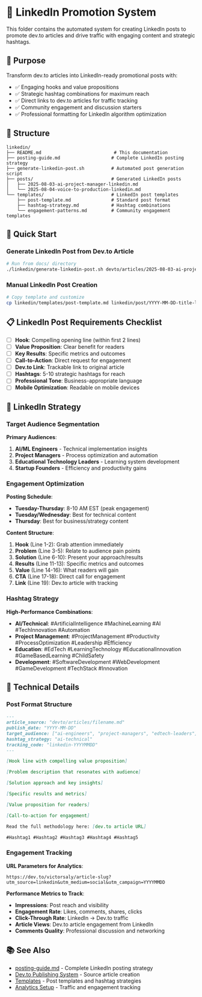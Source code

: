 # 📱 LinkedIn Promotion System

This folder contains the automated system for creating LinkedIn posts to promote dev.to articles and drive traffic with engaging content and strategic hashtags.

## 🎯 Purpose

Transform dev.to articles into LinkedIn-ready promotional posts with:

- ✅ Engaging hooks and value propositions
- ✅ Strategic hashtag combinations for maximum reach
- ✅ Direct links to dev.to articles for traffic tracking
- ✅ Community engagement and discussion starters
- ✅ Professional formatting for LinkedIn algorithm optimization

## 📁 Structure

```
linkedin/
├── README.md                           # This documentation
├── posting-guide.md                   # Complete LinkedIn posting strategy
├── generate-linkedin-post.sh          # Automated post generation script
├── posts/                             # Generated LinkedIn posts
│   ├── 2025-08-03-ai-project-manager-linkedin.md
│   └── 2025-08-04-voice-to-production-linkedin.md
└── templates/                         # LinkedIn post templates
    ├── post-template.md               # Standard post format
    ├── hashtag-strategy.md            # Hashtag combinations
    └── engagement-patterns.md         # Community engagement templates
```

## 🚀 Quick Start

### Generate LinkedIn Post from Dev.to Article

```bash
# Run from docs/ directory
./linkedin/generate-linkedin-post.sh devto/articles/2025-08-03-ai-project-manager-systematic-issue-generation-devto.md
```

### Manual LinkedIn Post Creation

```bash
# Copy template and customize
cp linkedin/templates/post-template.md linkedin/post/YYYY-MM-DD-title-linkedin.md
```

## 📋 LinkedIn Post Requirements Checklist

- [ ] **Hook**: Compelling opening line (within first 2 lines)
- [ ] **Value Proposition**: Clear benefit for readers
- [ ] **Key Results**: Specific metrics and outcomes
- [ ] **Call-to-Action**: Direct request for engagement
- [ ] **Dev.to Link**: Trackable link to original article
- [ ] **Hashtags**: 5-10 strategic hashtags for reach
- [ ] **Professional Tone**: Business-appropriate language
- [ ] **Mobile Optimization**: Readable on mobile devices

## 🎯 LinkedIn Strategy

### Target Audience Segmentation

**Primary Audiences**:

1. **AI/ML Engineers** - Technical implementation insights
2. **Project Managers** - Process optimization and automation
3. **Educational Technology Leaders** - Learning system development
4. **Startup Founders** - Efficiency and productivity gains

### Engagement Optimization

**Posting Schedule**:

- **Tuesday-Thursday**: 8-10 AM EST (peak engagement)
- **Tuesday/Wednesday**: Best for technical content
- **Thursday**: Best for business/strategy content

**Content Structure**:

1. **Hook** (Line 1-2): Grab attention immediately
2. **Problem** (Line 3-5): Relate to audience pain points
3. **Solution** (Line 6-10): Present your approach/results
4. **Results** (Line 11-13): Specific metrics and outcomes
5. **Value** (Line 14-16): What readers will gain
6. **CTA** (Line 17-18): Direct call for engagement
7. **Link** (Line 19): Dev.to article with tracking

### Hashtag Strategy

**High-Performance Combinations**:

- **AI/Technical**: #ArtificialIntelligence #MachineLearning #AI #TechInnovation #Automation
- **Project Management**: #ProjectManagement #Productivity #ProcessOptimization #Leadership #Efficiency
- **Education**: #EdTech #LearningTechnology #EducationalInnovation #GameBasedLearning #ChildSafety
- **Development**: #SoftwareDevelopment #WebDevelopment #GameDevelopment #TechStack #Innovation

## 🔧 Technical Details

### Post Format Structure

```markdown
---
article_source: "devto/articles/filename.md"
publish_date: "YYYY-MM-DD"
target_audience: ["ai-engineers", "project-managers", "edtech-leaders"]
hashtag_strategy: "ai-technical"
tracking_code: "linkedin-YYYYMMDD"
---

[Hook line with compelling value proposition]

[Problem description that resonates with audience]

[Solution approach and key insights]

[Specific results and metrics]

[Value proposition for readers]

[Call-to-action for engagement]

Read the full methodology here: [dev.to article URL]

#Hashtag1 #Hashtag2 #Hashtag3 #Hashtag4 #Hashtag5
```

### Engagement Tracking

**URL Parameters for Analytics**:

```
https://dev.to/victorsaly/article-slug?utm_source=linkedin&utm_medium=social&utm_campaign=YYYYMMDD
```

**Performance Metrics to Track**:

- **Impressions**: Post reach and visibility
- **Engagement Rate**: Likes, comments, shares, clicks
- **Click-Through Rate**: LinkedIn → Dev.to traffic
- **Article Views**: Dev.to article engagement from LinkedIn
- **Comments Quality**: Professional discussion and networking

## 📚 See Also

- [posting-guide.md](./posting-guide.md) - Complete LinkedIn posting strategy
- [Dev.to Publishing System](../devto/) - Source article creation
- [Templates](./templates/) - Post templates and hashtag strategies
- [Analytics Setup](./tracking.md) - Traffic and engagement tracking
